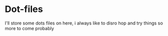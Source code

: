 # Dot-files
I'll store some dots files on here, i always like to disro hop and try things so more to come probably 
